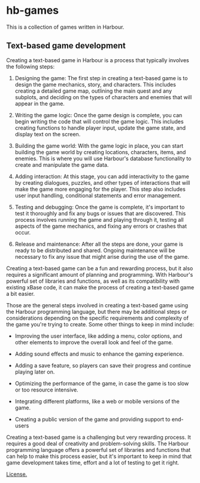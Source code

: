# hb-games

This is a collection of games written in Harbour.

## Text-based game development

Creating a text-based game in Harbour is a process that typically involves the following steps:

1. Designing the game: The first step in creating a text-based game is to design the game mechanics,
   story, and characters. This includes creating a detailed game map, outlining the main quest and any subplots,
   and deciding on the types of characters and enemies that will appear in the game.

2. Writing the game logic: Once the game design is complete, you can begin writing the code that will control the game logic.
   This includes creating functions to handle player input, update the game state, and display text on the screen.

3. Building the game world: With the game logic in place, you can start building the game world by creating locations,
   characters, items, and enemies. This is where you will use Harbour's database functionality to create and manipulate the game data.

4. Adding interaction: At this stage, you can add interactivity to the game by creating dialogues, puzzles, and other types of interactions
   that will make the game more engaging for the player. This step also includes user input handling, conditional statements and error management.

5. Testing and debugging: Once the game is complete, it's important to test it thoroughly and fix any bugs or issues that are discovered.
   This process involves running the game and playing through it, testing all aspects of the game mechanics, and fixing any errors or crashes that occur.

6. Release and maintenance: After all the steps are done, your game is ready to be distributed and shared. Ongoing maintenance will be necessary to fix
   any issue that might arise during the use of the game.

Creating a text-based game can be a fun and rewarding process, but it also requires a significant amount of planning and programming. With Harbour's
powerful set of libraries and functions, as well as its compatibility with existing xBase code, it can make the process of creating a text-based game
a bit easier.

Those are the general steps involved in creating a text-based game using the Harbour programming language, but there may be additional steps or
considerations depending on the specific requirements and complexity of the game you're trying to create. Some other things to keep in mind include:

- Improving the user interface, like adding a menu, color options, and other elements to improve the overall look and feel of the game.

- Adding sound effects and music to enhance the gaming experience.

- Adding a save feature, so players can save their progress and continue playing later on.

- Optimizing the performance of the game, in case the game is too slow or too resource intensive.

- Integrating different platforms, like a web or mobile versions of the game.

- Creating a public version of the game and providing support to end-users

Creating a text-based game is a challenging but very rewarding process. It requires a good deal of creativity and problem-solving skills.
The Harbour programming language offers a powerful set of libraries and functions that can help to make this process easier, but it's important
to keep in mind that game development takes time, effort and a lot of testing to get it right.

[License.](LICENSE)
